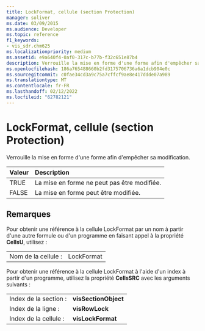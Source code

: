 ```yaml
---
title: LockFormat, cellule (section Protection)
manager: soliver
ms.date: 03/09/2015
ms.audience: Developer
ms.topic: reference
f1_keywords:
- vis_sdr.chm625
ms.localizationpriority: medium
ms.assetid: e9a640f4-0af0-317c-b77b-f32c651e87b4
description: Verrouille la mise en forme d'une forme afin d'empêcher sa modification.
ms.openlocfilehash: 186a765488660b2fd3175706736a6a1dcb904e0c
ms.sourcegitcommit: c0fae34cd3a9c75a7cffcf9ae8e417ddde07a989
ms.translationtype: MT
ms.contentlocale: fr-FR
ms.lasthandoff: 02/12/2022
ms.locfileid: "62782121"
---
```

# <a name="lockformat-cell-protection-section"></a>LockFormat, cellule (section Protection)

Verrouille la mise en forme d'une forme afin d'empêcher sa modification.
  
|**Valeur**|**Description**|
|:-----|:-----|
| TRUE  <br/> | La mise en forme ne peut pas être modifiée. |
| FALSE  <br/> | La mise en forme peut être modifiée. |
   
## <a name="remarks"></a>Remarques

Pour obtenir une référence à la cellule LockFormat par un nom à partir d'une autre formule ou d'un programme en faisant appel à la propriété **CellsU**, utilisez : 
  
|||
|:-----|:-----|
| Nom de la cellule :  <br/> | LockFormat  <br/> |
   
Pour obtenir une référence à la cellule LockFormat à l'aide d'un index à partir d'un programme, utilisez la propriété **CellsSRC** avec les arguments suivants : 
  
|||
|:-----|:-----|
| Index de la section :  <br/> |**visSectionObject** <br/> |
| Index de la ligne :  <br/> |**visRowLock** <br/> |
| Index de la cellule :  <br/> |**visLockFormat** <br/> |
   


